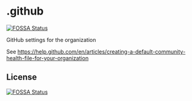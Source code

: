 # .github
[![FOSSA Status](https://app.fossa.com/api/projects/git%2Bgithub.com%2Fcceneag%2F.github.svg?type=shield)](https://app.fossa.com/projects/git%2Bgithub.com%2Fcceneag%2F.github?ref=badge_shield)

GitHub settings for the organization

See https://help.github.com/en/articles/creating-a-default-community-health-file-for-your-organization


## License
[![FOSSA Status](https://app.fossa.com/api/projects/git%2Bgithub.com%2Fcceneag%2F.github.svg?type=large)](https://app.fossa.com/projects/git%2Bgithub.com%2Fcceneag%2F.github?ref=badge_large)